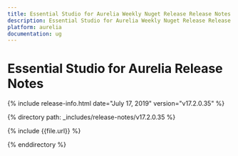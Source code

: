 ```yaml
---
title: Essential Studio for Aurelia Weekly Nuget Release Release Notes  
description: Essential Studio for Aurelia Weekly Nuget Release Release Notes  
platform: aurelia
documentation: ug
---
```


# Essential Studio for Aurelia  Release Notes  

{% include release-info.html date="July 17, 2019"  version="v17.2.0.35" %} 


{% directory path: _includes/release-notes/v17.2.0.35 %}

{% include {{file.url}} %}

{% enddirectory %}